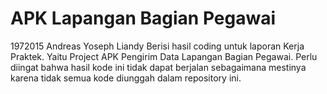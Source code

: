 # APK Lapangan Bagian Pegawai
 1972015 Andreas Yoseph Liandy  Berisi hasil coding untuk laporan Kerja Praktek. Yaitu Project APK Pengirim Data Lapangan Bagian Pegawai. Perlu diingat bahwa hasil kode ini tidak dapat berjalan sebagaimana mestinya karena tidak semua kode diunggah dalam repository ini.
